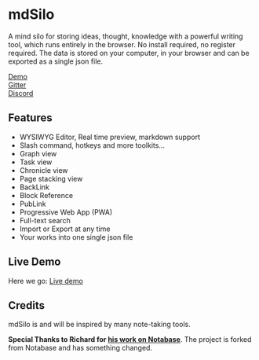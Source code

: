 
# mdSilo

A mind silo for storing ideas, thought, knowledge with a powerful writing tool,
which runs entirely in the browser. No install required, no register required.
The data is stored on your computer, in your browser and can be exported as a single json file.

[Demo](https://mdsilo.com/app/demo)  
[Gitter](https://gitter.im/mdSilo)  
[Discord](https://discord.gg/cWzfqYkX)

## Features

- WYSIWYG Editor, Real time preview, markdown support  
- Slash command, hotkeys and more toolkits...   
- Graph view 
- Task view  
- Chronicle view  
- Page stacking view  
- BackLink  
- Block Reference 
- PubLink  
- Progressive Web App (PWA)  
- Full-text search 
- Import or Export at any time  
- Your works into one single json file  


## Live Demo

Here we go: [Live demo](https://mdsilo.com/app/demo)


## Credits

mdSilo is and will be inspired by many note-taking tools.

**Special Thanks to Richard for [his work on Notabase](https://github.com/churichard/notabase)**.
The project is forked from Notabase and has something changed.
